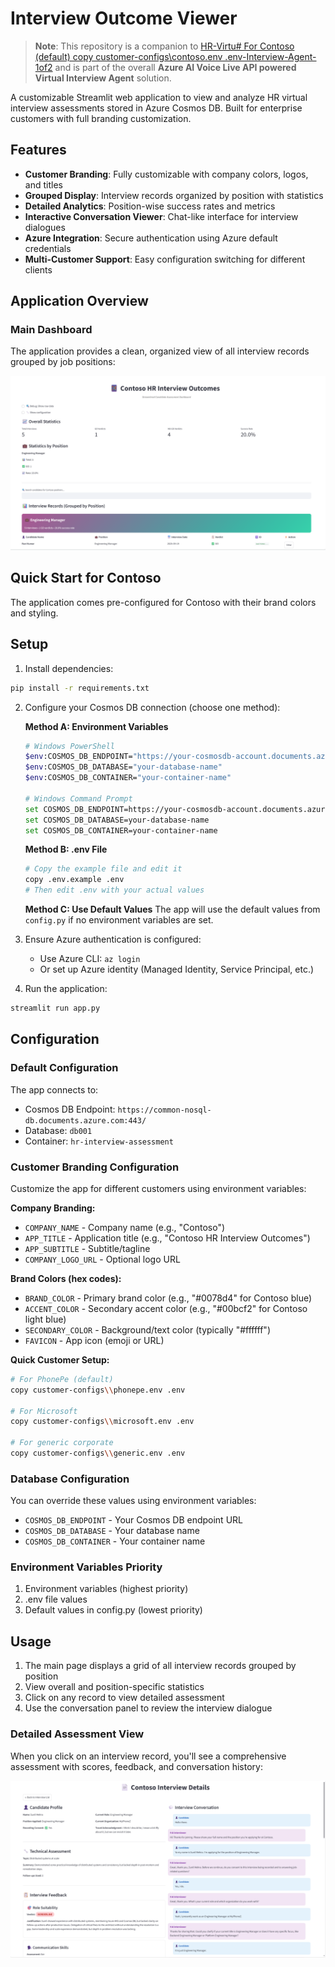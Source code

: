 # Interview Outcome Viewer

> **Note**: This repository is a companion to [HR-Virtu# For Contoso (default)
copy customer-configs\contoso.env .env-Interview-Agent-1of2](https://github.com/MSFT-Innovation-Hub-India/HR-Virtual-Interview-Agent-1of2) and is part of the overall **Azure AI Voice Live API powered Virtual Interview Agent** solution.

A customizable Streamlit web application to view and analyze HR virtual interview assessments stored in Azure Cosmos DB. Built for enterprise customers with full branding customization.

## Features

- **Customer Branding**: Fully customizable with company colors, logos, and titles
- **Grouped Display**: Interview records organized by position with statistics
- **Detailed Analytics**: Position-wise success rates and metrics
- **Interactive Conversation Viewer**: Chat-like interface for interview dialogues
- **Azure Integration**: Secure authentication using Azure default credentials
- **Multi-Customer Support**: Easy configuration switching for different clients

## Application Overview

### Main Dashboard
The application provides a clean, organized view of all interview records grouped by job positions:

![Landing Page](images/landingpage.png)

## Quick Start for Contoso

The application comes pre-configured for Contoso with their brand colors and styling.

## Setup

1. Install dependencies:
```bash
pip install -r requirements.txt
```

2. Configure your Cosmos DB connection (choose one method):

   **Method A: Environment Variables**
   ```bash
   # Windows PowerShell
   $env:COSMOS_DB_ENDPOINT="https://your-cosmosdb-account.documents.azure.com:443/"
   $env:COSMOS_DB_DATABASE="your-database-name"
   $env:COSMOS_DB_CONTAINER="your-container-name"
   
   # Windows Command Prompt
   set COSMOS_DB_ENDPOINT=https://your-cosmosdb-account.documents.azure.com:443/
   set COSMOS_DB_DATABASE=your-database-name
   set COSMOS_DB_CONTAINER=your-container-name
   ```

   **Method B: .env File**
   ```bash
   # Copy the example file and edit it
   copy .env.example .env
   # Then edit .env with your actual values
   ```

   **Method C: Use Default Values**
   The app will use the default values from `config.py` if no environment variables are set.

3. Ensure Azure authentication is configured:
   - Use Azure CLI: `az login`
   - Or set up Azure identity (Managed Identity, Service Principal, etc.)

4. Run the application:
```bash
streamlit run app.py
```

## Configuration

### Default Configuration
The app connects to:
- Cosmos DB Endpoint: `https://common-nosql-db.documents.azure.com:443/`
- Database: `db001`
- Container: `hr-interview-assessment`

### Customer Branding Configuration
Customize the app for different customers using environment variables:

**Company Branding:**
- `COMPANY_NAME` - Company name (e.g., "Contoso")
- `APP_TITLE` - Application title (e.g., "Contoso HR Interview Outcomes")
- `APP_SUBTITLE` - Subtitle/tagline
- `COMPANY_LOGO_URL` - Optional logo URL

**Brand Colors (hex codes):**
- `BRAND_COLOR` - Primary brand color (e.g., "#0078d4" for Contoso blue)
- `ACCENT_COLOR` - Secondary accent color (e.g., "#00bcf2" for Contoso light blue)
- `SECONDARY_COLOR` - Background/text color (typically "#ffffff")
- `FAVICON` - App icon (emoji or URL)

**Quick Customer Setup:**
```bash
# For PhonePe (default)
copy customer-configs\\phonepe.env .env

# For Microsoft
copy customer-configs\\microsoft.env .env

# For generic corporate
copy customer-configs\\generic.env .env
```

### Database Configuration
You can override these values using environment variables:
- `COSMOS_DB_ENDPOINT` - Your Cosmos DB endpoint URL
- `COSMOS_DB_DATABASE` - Your database name  
- `COSMOS_DB_CONTAINER` - Your container name

### Environment Variables Priority
1. Environment variables (highest priority)
2. .env file values
3. Default values in config.py (lowest priority)

## Usage

1. The main page displays a grid of all interview records grouped by position
2. View overall and position-specific statistics
3. Click on any record to view detailed assessment
4. Use the conversation panel to review the interview dialogue

### Detailed Assessment View
When you click on an interview record, you'll see a comprehensive assessment with scores, feedback, and conversation history:

![Detailed Assessment](images/DetailedAssessment.png)